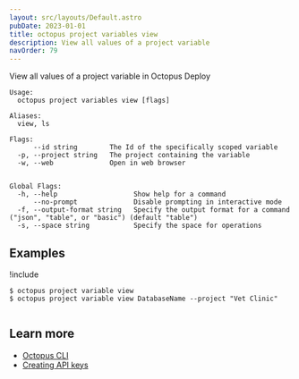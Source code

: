 ```yaml
---
layout: src/layouts/Default.astro
pubDate: 2023-01-01
title: octopus project variables view
description: View all values of a project variable
navOrder: 79
---
```


View all values of a project variable in Octopus Deploy


```
Usage:
  octopus project variables view [flags]

Aliases:
  view, ls

Flags:
      --id string        The Id of the specifically scoped variable
  -p, --project string   The project containing the variable
  -w, --web              Open in web browser


Global Flags:
  -h, --help                   Show help for a command
      --no-prompt              Disable prompting in interactive mode
  -f, --output-format string   Specify the output format for a command ("json", "table", or "basic") (default "table")
  -s, --space string           Specify the space for operations

```

## Examples

!include <samples-instance>


```
$ octopus project variable view
$ octopus project variable view DatabaseName --project "Vet Clinic" 


```

## Learn more

- [Octopus CLI](/docs/octopus-rest-api/cli/index.md)
- [Creating API keys](/docs/octopus-rest-api/how-to-create-an-api-key.md)